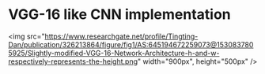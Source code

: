 # VGG-16 like CNN implementation

<img src="https://www.researchgate.net/profile/Tingting-Dan/publication/326213864/figure/fig1/AS:645194672259073@1530837805925/Slightly-modified-VGG-16-Network-Architecture-h-and-w-respectively-represents-the-height.png" width="900px", height="500px" />
